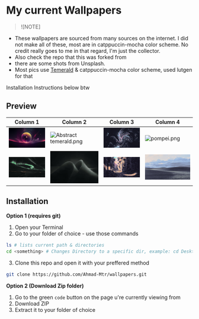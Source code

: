 # My current Wallpapers

> ![NOTE]


- These wallpapers are sourced from many sources on the internet. I did not make all of these,  most are in  catppuccin-mocha color scheme. No credit really goes to me in that regard, I'm just the collector.
- Also check the repo that this was forked from
- there are some shots from Unsplash.
- Most pics use [Temerald](https://github.com/Ahmad-Mtr/omarchy-temerald-theme) & catppuccin-mocha color scheme, used lutgen for that

Installation Instructions below btw

## Preview
| Column 1 | Column 2 | Column 3 | Column 4 |
|---------|---------|---------|---------|
| ![Astrolabe](https://raw.githubusercontent.com/Ahmad-Mtr/wallpapers/main/wps/catppuccin/_Wallpaper(1).png)  | ![Abstract temerald.png](https://raw.githubusercontent.com/Ahmad-Mtr/wallpapers/main/wps/wps/temerald/logan-voss-e-BiU2kGil4-unsplash.jpg) | ![abstract-swirls.jpg](https://raw.githubusercontent.com/Ahmad-Mtr/wallpapers/main/wps/catppuccin/abstract-swirls.jpg) | ![pompei.png](https://raw.githubusercontent.com/Ahmad-Mtr/wallpapers/main/wps/catppuccin/pompeii.png) |
| ![Aurora](https://raw.githubusercontent.com/Ahmad-Mtr/wallpapers/main/wps/temerald/aurora_borealis.png) | ![Abstract.png](https://raw.githubusercontent.com/Ahmad-Mtr/wallpapers/main/wps/temerald/oxana-golubets-lXHx-zumrJs-unsplash.jpg) | ![Street](https://raw.githubusercontent.com/Ahmad-Mtr/wallpapers/main/wps/catppuccin/wallpaper-theme-converter5.png) | ![Windows XP](https://raw.githubusercontent.com/Ahmad-Mtr/wallpapers/main/wps/catppuccin/windows-xp.jpg)  |

## Installation
**Option 1 (requires git)**
1. Open your Terminal
2. Go to your folder of choice - use those commands 

```sh
ls # lists current path & directories 
cd <something> # Changes Directory to a specific dir, example: cd Desktop
```
3. Clone this repo and open it with your preffered method
```sh
git clone https://github.com/Ahmad-Mtr/wallpapers.git
```

**Option 2 (Download Zip folder)**
1. Go to the green `code` button on the page u're currently viewing from
2. Download ZIP
3. Extract it to your folder of choice

